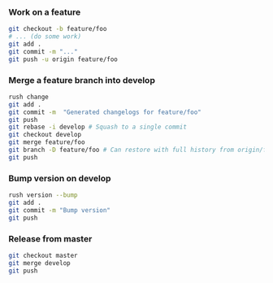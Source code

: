 ### Work on a feature

```sh
git checkout -b feature/foo
# ... (do some work)
git add .
git commit -m "..."
git push -u origin feature/foo
```

### Merge a feature branch into develop

```sh
rush change
git add .
git commit -m  "Generated changelogs for feature/foo"
git push
git rebase -i develop # Squash to a single commit
git checkout develop
git merge feature/foo
git branch -D feature/foo # Can restore with full history from origin/feature/foo if necessary.
git push
```

### Bump version on develop

```sh
rush version --bump
git add .
git commit -m "Bump version"
git push
```

### Release from master

```sh
git checkout master
git merge develop
git push
```